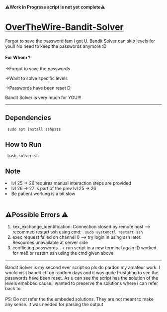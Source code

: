 <h4><b>⚠️Work in Progress script is not yet complete⚠️</b></h4>

# <a href="https://overthewire.org/wargames/bandit/">OverTheWire-Bandit-Solver</a>
Forgot to save the password fam i got U. Bandit Solver can skip levels for you!! No need to keep the passwords anymore :D 

<h4>For Whom ?</h4>
<p>->Forgot to save the passwords</p>
<p>->Want to solve specific levels</p>
<p>->Passwords have been reset D:</p>

<p>Bandit Solver is very much for YOU!!!</p>

<hr>

<h2>Dependencies</h2>
<code> sudo apt install sshpass </code>

<h2>How to Run</h2>
<code> bash solver.sh </code>

<h2>Note</h2>
<li>lvl 25 -> 26 requires manual interaction steps are provided</li>
<li>lvl 26 -> 27 is part of the prev lvl 25 -> 26 </li>
<li>Be patient working is a bit slow</li>
<br>
<h2>⚠️Possible Errors ⚠️</h2>
<ol>
  <li> kex_exchange_identification: Connection closed by remote host --> recommed restart ssh using cmd: <code> sudo systemctl restart ssh </code></li>
  <li>exec request failed on channel 0  --> try login in using ssh later. Resources unavailable at server side</li>
  <li>conflicting passwords --> run script in a new terminal again ;D worked for me!! or restart ssh using the cmd given above</li>
</ol>

<hr>
Bandit Solver is my second ever script so pls do pardon my amateur work. I would visit bandit ctf on random days and it was quite frustating to see the passwords have been reset. As u can see the script has the solution of the levels emebbed cause i wanted to preserve the solutions where i can refer back to.
<br>
<br>
PS: Do not refer the the embeded solutions. They are not meant to make any sense. It was needed for parsing the output

